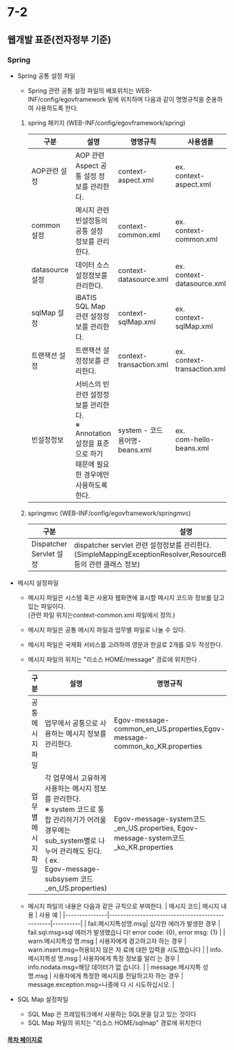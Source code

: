 # 7-2

## 웹개발 표준(전자정부 기준)

### Spring

- Spring 공통 설정 파일
  + Spring 관련 공통 설정 파일의 배포위치는  WEB-INF/config/egovframework 밑에 위치하며 다음과 같이 명명규칙을 준용하여 사용하도록 한다.
  
  
   1. spring 패키지 (WEB-INF/config/egovframework/spring)
   
      구분| 설명| 명명규칙| 사용샘플
       ---|---|---|---
       AOP관련 설정|AOP 관련 Aspect 공통 설정 정보를 관리한다.|context-aspect.xml|ex. <br> context-aspect.xml
       common 설정|메시지 관련 빈설정등의 공통 설정 정보를 관리한다.|context-common.xml|ex. <br> context-common.xml
       datasource 설정|데이터 소스 설정정보를 관리한다.|context-datasource.xml|ex. <br> context-datasource.xml
       sqlMap 설정|iBATIS SQL Map관련 설정정보를 관리한다.|context-sqlMap.xml|ex. <br> context-sqlMap.xml
       트랜잭션 설정| 트랜잭션 설정정보를 관리한다.|context-transaction.xml|ex. <br> context-transaction.xml
       빈설정정보|서비스의 빈관련 설정정보를 관리한다.<br>※ Annotation 설정을 표준으로 하기 때문에 필요한 경우에만 사용하도록 한다.|system - 코드 용어명-beans.xml| ex. <br> com-hello-beans.xml
   
   2. springmvc (WEB-INF/config/egovframework/springmvc) 
  
      구분 |설명 |명명규칙 |사용샘플
       ---|---|---|---
       Dispatcher Servlet 설정|dispatcher servlet 관련 설정정보를 관리한다. <br> (SimpleMappingExceptionResolver,ResourceBundleMessageSource 등의 관련 클래스 정보)|ispatcher-servlet.xml|ex. dispatcher-servlet.xml

- 메시지 설정파일
  + 메시지 파일은 시스템 혹은 사용자 웹화면에 표시할 메시지 코드와 정보를 담고 있는 파일이다.
  <br>(관련 파일 위치는context-common.xml 파일에서 정의.)
  + 메시지 파일은 공통 메시지 파일과 업무별 파일로 나눌 수 있다.
  + 메시지 파일은 국제화 서비스를 고려하여 영문과 한글로 2개를 모두 작성한다.
  + 메시지 파일의 위치는 "리소스 HOME/message" 경로에 위치한다  .
  
    구분 |설명 |명명규칙 |사용샘플
    --|--|--|--
    공통메시지 파일|업무에서 공통으로 사용하는 메시지 정보를 관리한다.|Egov-message-common_en_US.properties,Egov-message-common_ko_KR.properties|좌동
    업무별 메시지 파일|각 업무에서 고유하게 사용하는 메시지 정보를 관리한다. <br>※ system 코드로 통합 관리하기가 어려울 경우에는 sub_system별로 나누어 관리해도 된다.<br>( ex.<br>Egov-message-subsysem 코드_en_US.properties)|Egov-message-system코드_en_US.properties, Egov-message-system코드_ko_KR.properties|Egov-message-com_en_US.properties,Egov-message-com_ko_KR.properties
   + 메시지 파일의 내용은 다음과 같은 규칙으로 부여한다.
    | 메시지 코드| 메시지 내용                                     | 사용 예                                                                     |
      |---------------|-------------------------------------------------|----------|
      | fail.메시지특성명.msg| 심각한 에러가 발생한 경우                       | fail.sql.msg=sql 에러가 발생했습니 다! error code: {0}, error msg: {1} |
      | warn.메시지특성 명.msg    | 사용자에게 경고하고자 하는 경우                 | warn.insert.msg=허용되지 않은 자 료에 대한 입력을 시도했습니다         |
      | info.메시지특성 명.msg    | 사용자에게 특정 정보를 알리 는 경우             | info.nodata.msg=해당 데이터가 없 습니다.                               |
      | message.메시지특 성명.msg | 사용자에게 특정한 메시지를 전달하고자 하는 경우 | message.exception.msg=나중에 다 시 시도하십시오.                       |
   
- SQL Map 설정파일 
   + SQL Map 은 프레임워크에서 사용하는 SQL문을 담고 있는 것이다
   + SQL Map 파일의 위치는 "리소스 HOME/sqlmap" 경로에 위치한다
    
#### [목차 페이지로](./00index.md)

